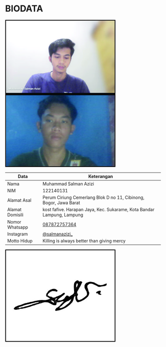 # BIODATA

![Foto](131_foto.jpg)

| Data            | Keterangan |
| --------------- | ------------- |
| Nama            | Muhammad Salman Azizi |
| NIM             | 122140131 |
| Alamat Asal     | Perum Ciriung Cemerlang Blok D no 11, Cibinong, Bogor, Jawa Barat |
| Alamat Domisili | kost fafive. Harapan Jaya, Kec. Sukarame, Kota Bandar Lampung, Lampung |
| Nomor Whatsapp  | [087872757364](https://wa.me/+6287872757364) |
| Instagram       | [@salmanazizi_](https://instagram.com/salmanazizi_) |
| Motto Hidup     | Killing is always better than giving mercy |

![TTD](131_ttd.jpg)
